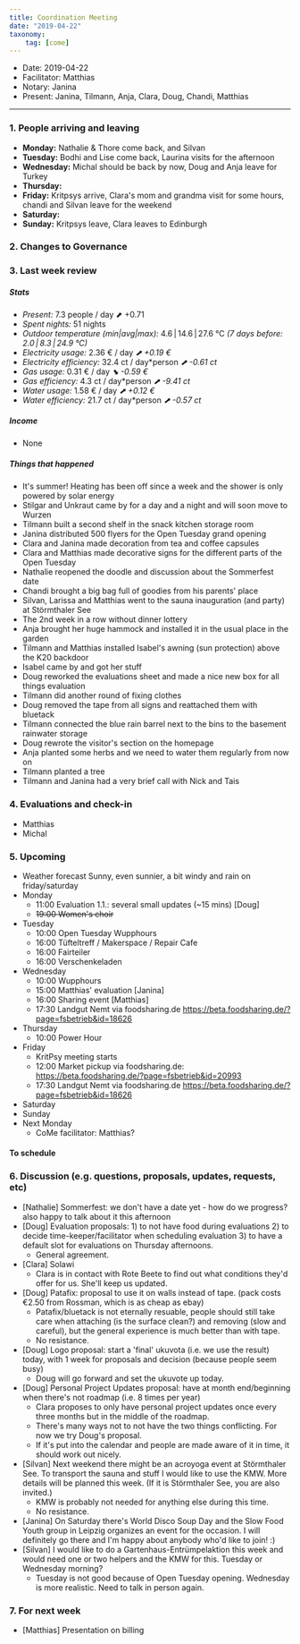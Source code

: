 ```yaml
---
title: Coordination Meeting
date: "2019-04-22"
taxonomy:
    tag: [come]
---
```


<!--
Hello facilitator/notary! Thank you for your services. Here is some advice for facilitating coordination meetings:
  - Prepare the meeting a bit beforehand (find out about evaluations, gas, electricity and water usages, waste collections, income, scheduled events). You can ask others to assist you.
  - Notify people 10 minutes before the meeting starts. (Watching the clock is not super fun, people will be grateful if you do it for them.)
  - Start at 10:00 sharp, or earlier if everyone is there. (Waiting is time-wasting, be a time-saver!)
  - If you don't want to take notes yourself ask someone else to take care of that. (This pad can easily be used to read from and write in simultaneously.)
  - Go through the ordered points in order, even if nothing has changed. (They are arranged to try and get the most relevant information to most people.)
  - Feel welcome to moderate conversation if off-topic or too detailed. (Are listeners interested? Are speakers satisfied? Can you identify a sub-group?)
  - Try to finish the meeting before 11:00. (There is always more to talk about and it's important for people to know that CoMes don't take forever.)
  - Leave the room once the meeting has ended. (This sends a clear signal to everyone else that they can also leave and get on with their day.)
  - Take care that the meeting minutes will be put to kanthaus.online. (If you don't know how to do it, ask someone to help you with it. But do it today!)
  - As soon as the minutes are online, empty the pad from all irrelevant things and get it ready for the next facilitator. (Only keep regular events such as CoMe, power hour, regular food pickups and such. Move the counter figures from 'last 7 days' to '7 days before that' and adjust the date to next week.)
  - Have fun!
-->

- Date: 2019-04-22
- Facilitator: Matthias
- Notary: Janina
- Present: Janina, Tilmann, Anja, Clara, Doug, Chandi, Matthias

----
<!-- 0. Minute of silence -->

### 1. People arriving and leaving
- **Monday:** Nathalie & Thore come back, and Silvan
- **Tuesday:** Bodhi and Lise come back, Laurina visits for the afternoon
- **Wednesday:** Michal should be back by now, Doug and Anja leave for Turkey
- **Thursday:**
- **Friday:** Kritpsys arrive, Clara's mom and grandma visit for some hours, chandi and Silvan leave for the weekend
- **Saturday:**
- **Sunday:** Kritpsys leave, Clara leaves to Edinburgh

### 2. Changes to Governance


### 3. Last week review
##### Stats
<!-- Read counters in heating room and append to water.csv and gas.csv in https://gitlab.com/kanthaus/kanthaus-public/tree/master/resourcesUsed, update the residence record (https://gitlab.com/kanthaus/kanthaus-private/blob/master/residenceRecord.csv) otherwise the script will complain -->
<!-- press the play button on https://gitlab.com/kanthaus/kanthaus-private/pipeline_schedules and it will print to #kanthaus-residence -->

- *Present:* 7.3 people / day ⬈ +0.71
- *Spent nights:* 51 nights
- *Outdoor temperature (min|avg|max):* 4.6 | 14.6 | 27.6 °C _(7 days before: 2.0 | 8.3 | 24.9 °C)_
- *Electricity usage:* 2.36 € / day _⬈ +0.19 €_
- *Electricity efficiency:* 32.4 ct / day*person _⬈ -0.61 ct_
- *Gas usage:* 0.31 € / day _⬊ -0.59 €_
- *Gas efficiency:* 4.3 ct / day*person _⬈ -9.41 ct_
- *Water usage:* 1.58 € / day _⬈ +0.12 €_
- *Water efficiency:* 21.7 ct / day*person _⬈ -0.57 ct_

##### Income
<!-- please check the shoe and the jar -->
- None


##### Things that happened
- It's summer! Heating has been off since a week and the shower is only powered by solar energy
- Stilgar and Unkraut came by for a day and a night and will soon move to Wurzen
- Tilmann built a second shelf in the snack kitchen storage room
- Janina distributed 500 flyers for the Open Tuesday grand opening
- Clara and Janina made decoration from tea and coffee capsules
- Clara and Matthias made decorative signs for the different parts of the Open Tuesday
- Nathalie reopened the doodle and discussion about the Sommerfest date
- Chandi brought a big bag full of goodies from his parents' place
- Silvan, Larissa and Matthias went to the sauna inauguration (and party) at Störmthaler See
- The 2nd week in a row without dinner lottery
- Anja brought her huge hammock and installed it in the usual place in the garden
- Tilmann and Matthias installed Isabel's awning (sun protection) above the K20 backdoor
- Isabel came by and got her stuff
- Doug reworked the evaluations sheet and made a nice new box for all things evaluation
- Tilmann did another round of fixing clothes
- Doug removed the tape from all signs and reattached them with bluetack
- Tilmann connected the blue rain barrel next to the bins to the basement rainwater storage
- Doug rewrote the visitor's section on the homepage
- Anja planted some herbs and we need to water them regularly from now on
- Tilmann planted a tree
- Tilmann and Janina had a very brief call with Nick and Tais


### 4. Evaluations and check-in
- Matthias
- Michal


### 5. Upcoming <!-- https://cloud.kanthaus.online/apps/calendar/ -->
<!-- no scheduling tool for this week -->
- Weather forecast <!-- https://www.accuweather.com/en/de/wurzen/04808/weather-forecast/171287 --> Sunny, even sunnier, a bit windy and rain on friday/saturday
- Monday
    - 11:00 Evaluation 1.1.: several small updates (~15 mins) [Doug]
    - ~~19:00 Women's choir~~
- Tuesday
    - 10:00 Open Tuesday Wupphours
    - 16:00 Tüfteltreff / Makerspace / Repair Cafe
    - 16:00 Fairteiler
    - 16:00 Verschenkeladen
- Wednesday
    - 10:00 Wupphours
    - 15:00 Matthias' evaluation [Janina]
    - 16:00 Sharing event [Matthias]
    - 17:30 Landgut Nemt via foodsharing.de https://beta.foodsharing.de/?page=fsbetrieb&id=18626
- Thursday
    - 10:00 Power Hour
- Friday
    - KritPsy meeting starts
    - 12:00 Market pickup via foodsharing.de: https://beta.foodsharing.de/?page=fsbetrieb&id=20993
    - 17:30 Landgut Nemt via foodsharing.de https://beta.foodsharing.de/?page=fsbetrieb&id=18626
- Saturday
- Sunday
- Next Monday
    - CoMe facilitator: Matthias?

#### To schedule


### 6. Discussion (e.g. questions, proposals, updates, requests, etc)
<!-- can also include discussions about cooking and heating -->
- [Nathalie] Sommerfest: we don't have a date yet - how do we progress? also happy to talk about it this afternoon
- [Doug] Evaluation proposals: 1) to not have food during evaluations 2) to decide time-keeper/facilitator when scheduling evaluation 3) to have a default slot for evaluations on Thursday afternoons.
    - General agreement.
- [Clara] Solawi
    - Clara is in contact with Rote Beete to find out what conditions they'd offer for us. She'll keep us updated.
- [Doug] Patafix: proposal to use it on walls instead of tape. (pack costs €2.50 from Rossman, which is as cheap as ebay)
    - Patafix/bluetack is not eternally resuable, people should still take care when attaching (is the surface clean?) and removing (slow and careful), but the general experience is much better than with tape.
    - No resistance.
- [Doug] Logo proposal: start a 'final' ukuvota (i.e. we use the result) today, with 1 week for proposals and decision (because people seem busy)
    - Doug will go forward and set the ukuvote up today.
- [Doug] Personal Project Updates proposal: have at month end/beginning when there's not roadmap (i.e. 8 times per year)
    - Clara proposes to only have personal project updates once every three months but in the middle of the roadmap.
    - There's many ways not to not have the two things conflicting. For now we try Doug's proposal.
    - If it's put into the calendar and people are made aware of it in time, it should work out nicely.
- [Silvan] Next weekend there might be an acroyoga event at Störmthaler See. To transport the sauna and stuff I would like to use the KMW. More details will be planned this week. (If it is Störmthaler See, you are also invited.)
    - KMW is probably not needed for anything else during this time.
    - No resistance.
- [Janina] On Saturday there's World Disco Soup Day and the Slow Food Youth group in Leipzig organizes an event for the occasion. I will definitely go there and I'm happy about anybody who'd like to join! :)
- [Silvan] I would like to do a Gartenhaus-Entrümpelaktion this week and would need one or two helpers and the KMW for this. Tuesday or Wednesday morning?
    - Tuesday is not good because of Open Tuesday opening. Wednesday is more realistic. Need to talk in person again.


### 7. For next week
- [Matthias] Presentation on billing
